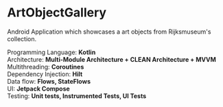 # ArtObjectGallery
Android Application which showcases a art objects from Rijksmuseum's collection.

Programming Language: <b>Kotlin</b>\
Architecture: <b>Multi-Module Architecture + CLEAN Architecture + MVVM</b>\
Multithreading: <b>Coroutines</b>\
Dependency Injection: <b>Hilt</b>\
Data flow: <b>Flows, StateFlows</b>\
UI: <b>Jetpack Compose</b>\
Testing: <b>Unit tests, Instrumented Tests, UI Tests</b>
